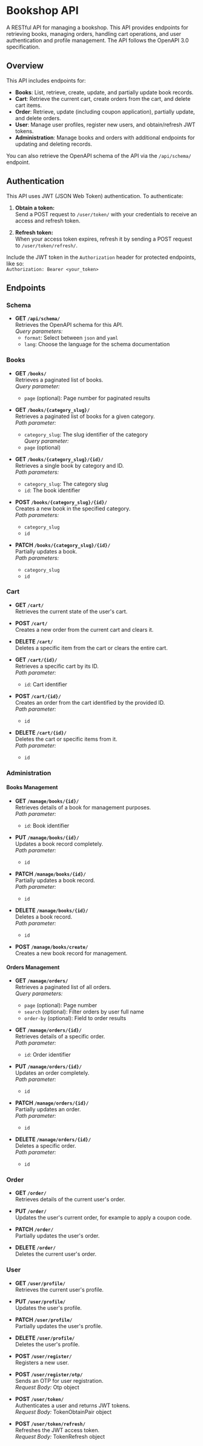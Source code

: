 # Bookshop API

A RESTful API for managing a bookshop. This API provides endpoints for retrieving books, managing orders, handling cart operations, and user authentication and profile management. The API follows the OpenAPI 3.0 specification.

## Overview

This API includes endpoints for:

- **Books**: List, retrieve, create, update, and partially update book records.
- **Cart**: Retrieve the current cart, create orders from the cart, and delete cart items.
- **Order**: Retrieve, update (including coupon application), partially update, and delete orders.
- **User**: Manage user profiles, register new users, and obtain/refresh JWT tokens.
- **Administration**: Manage books and orders with additional endpoints for updating and deleting records.

You can also retrieve the OpenAPI schema of the API via the `/api/schema/` endpoint.

## Authentication

This API uses JWT (JSON Web Token) authentication. To authenticate:

1. **Obtain a token:**  
   Send a POST request to `/user/token/` with your credentials to receive an access and refresh token.

2. **Refresh token:**  
   When your access token expires, refresh it by sending a POST request to `/user/token/refresh/`.

Include the JWT token in the `Authorization` header for protected endpoints, like so:  
`Authorization: Bearer <your_token>`

## Endpoints

### Schema

- **GET `/api/schema/`**  
  Retrieves the OpenAPI schema for this API.  
  *Query parameters:*  
  - `format`: Select between `json` and `yaml`  
  - `lang`: Choose the language for the schema documentation  

### Books

- **GET `/books/`**  
  Retrieves a paginated list of books.  
  *Query parameter:*  
  - `page` (optional): Page number for paginated results

- **GET `/books/{category_slug}/`**  
  Retrieves a paginated list of books for a given category.  
  *Path parameter:*  
  - `category_slug`: The slug identifier of the category  
  *Query parameter:*  
  - `page` (optional)

- **GET `/books/{category_slug}/{id}/`**  
  Retrieves a single book by category and ID.  
  *Path parameters:*  
  - `category_slug`: The category slug  
  - `id`: The book identifier

- **POST `/books/{category_slug}/{id}/`**  
  Creates a new book in the specified category.  
  *Path parameters:*  
  - `category_slug`  
  - `id`  


- **PATCH `/books/{category_slug}/{id}/`**  
  Partially updates a book.  
  *Path parameters:*  
  - `category_slug`  
  - `id`  


### Cart

- **GET `/cart/`**  
  Retrieves the current state of the user's cart.

- **POST `/cart/`**  
  Creates a new order from the current cart and clears it.

- **DELETE `/cart/`**  
  Deletes a specific item from the cart or clears the entire cart.

- **GET `/cart/{id}/`**  
  Retrieves a specific cart by its ID.  
  *Path parameter:*  
  - `id`: Cart identifier

- **POST `/cart/{id}/`**  
  Creates an order from the cart identified by the provided ID.  
  *Path parameter:*  
  - `id`

- **DELETE `/cart/{id}/`**  
  Deletes the cart or specific items from it.  
  *Path parameter:*  
  - `id`

### Administration

#### Books Management

- **GET `/manage/books/{id}/`**  
  Retrieves details of a book for management purposes.  
  *Path parameter:*  
  - `id`: Book identifier

- **PUT `/manage/books/{id}/`**  
  Updates a book record completely.  
  *Path parameter:*  
  - `id`

- **PATCH `/manage/books/{id}/`**  
  Partially updates a book record.  
  *Path parameter:*  
  - `id`

- **DELETE `/manage/books/{id}/`**  
  Deletes a book record.  
  *Path parameter:*  
  - `id`

- **POST `/manage/books/create/`**  
  Creates a new book record for management.

#### Orders Management

- **GET `/manage/orders/`**  
  Retrieves a paginated list of all orders.  
  *Query parameters:*  
  - `page` (optional): Page number  
  - `search` (optional): Filter orders by user full name  
  - `order-by` (optional): Field to order results

- **GET `/manage/orders/{id}/`**  
  Retrieves details of a specific order.  
  *Path parameter:*  
  - `id`: Order identifier

- **PUT `/manage/orders/{id}/`**  
  Updates an order completely.  
  *Path parameter:*  
  - `id`

- **PATCH `/manage/orders/{id}/`**  
  Partially updates an order.  
  *Path parameter:*  
  - `id`

- **DELETE `/manage/orders/{id}/`**  
  Deletes a specific order.  
  *Path parameter:*  
  - `id`

### Order

- **GET `/order/`**  
  Retrieves details of the current user's order.

- **PUT `/order/`**  
  Updates the user's current order, for example to apply a coupon code.

- **PATCH `/order/`**  
  Partially updates the user's order.

- **DELETE `/order/`**  
  Deletes the current user's order.

### User

- **GET `/user/profile/`**  
  Retrieves the current user's profile.

- **PUT `/user/profile/`**  
  Updates the user's profile.

- **PATCH `/user/profile/`**  
  Partially updates the user's profile.

- **DELETE `/user/profile/`**  
  Deletes the user's profile.

- **POST `/user/register/`**  
  Registers a new user.  


- **POST `/user/register/otp/`**  
  Sends an OTP for user registration.  
  *Request Body:* Otp object

- **POST `/user/token/`**  
  Authenticates a user and returns JWT tokens.  
  *Request Body:* TokenObtainPair object

- **POST `/user/token/refresh/`**  
  Refreshes the JWT access token.  
  *Request Body:* TokenRefresh object

